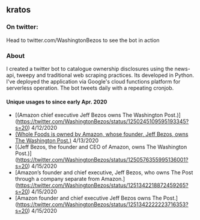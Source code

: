 ## kratos

### On twitter:
Head to twitter.com/WashingtonBezos to see the bot in action

### About

I created a twitter bot to catalogue ownership disclosures using the news-api, tweepy and traditional web scraping practices. Its developed in Python. I've deployed the application via Google's cloud functions platform for serverless operation. The bot tweets daily with a repeating cronjob.

#### Unique usages to since early Apr. 2020

* [(Amazon chief executive Jeff Bezos owns The Washington Post.)]
(https://twitter.com/WashingtonBezos/status/1250245109595193345?s=20) 4/12/2020
* [(Whole Foods is owned by Amazon, whose founder, Jeff Bezos, owns The Washington Post.)](https://twitter.com/WashingtonBezos/status/1249541444769132545?s=20) 4/13/2020
* [(Jeff Bezos, the founder and CEO of Amazon, owns The Washington Post.)]
(https://twitter.com/WashingtonBezos/status/1250576355995136001?s=20) 4/15/2020
* [Amazon’s founder and chief executive, Jeff Bezos, who owns The Post through a company separate from Amazon.]
(https://twitter.com/WashingtonBezos/status/1251342218872459265?s=20) 4/15/2020
* [Amazon founder and chief executive Jeff Bezos owns The Post.]
(https://twitter.com/WashingtonBezos/status/1251342222223716353?s=20) 4/15/2020
